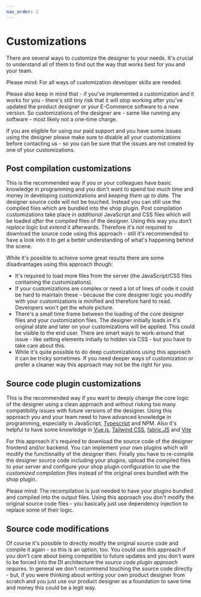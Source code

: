 ```yaml
---
nav_order: 2
---
```


# Customizations

There are several ways to customize the designer to your needs.
It's crucial to understand all of them to find out the way that works best for you and your team.

Please mind: For all ways of customization developer skills are needed.

Please also keep in mind that - if you've implemented a customization and it works
for you - there's still tiny risk that it will stop working after you've updated the product designer or your E-Commerce software to
a new version. So customizations of the designer are - same like running any software - most likely not a one-time charge.

If you are eligible for using our paid support and you have some issues using the designer please make sure
to disable all your customizations before contacting us - so you can be sure that the issues are not created by one of your customizations.

## Post compilation customizations

This is the recommended way if you or your colleagues have basic knowledge in programming and you don't want to spend too much time and money
in developing customizations and _keeping them up to date_.
The designer source code will not be touched. Instead you can still use the compiled files which are bundled into the shop plugin.
Post compilation customizations take place in _additional_ JavaScript and CSS files which will be loaded _after_ the compiled files of
the designer. Using this way you don't _replace_ logic but _extend_ it afterwards.
Therefore it's _not_ required to download the source code using this approach - still it's recommended to have a look into it to get a better understanding of what's
happening behind the scene.

While it's possible to achieve some great results there are some disadvantages using this approach though:
- It's required to load more files from the server (the JavaScript/CSS files containing the customizations).
- If your customizations are complex or need a lot of lines of code it could be hard to maintain these - because the core designer logic you modify with your customizations
  is minified and therefore hard to read. Developers won't get the whole picture.
- There's a small time frame between the loading of the core designer files and your customization files. The designer initially loads in it's original state and
  later on your customizations will be applied. This could be visible to the end user. There are smart ways to work-around that issue - like setting elements initially to hidden via CSS - but you
  have to take care about this.
- While it's quite possible to do deep customizations using this approach it can be tricky sometimes. If you need deeper ways of customization or prefer a cleaner way this approach
  may not be the right for you.

## Source code plugin customizations

This is the recommended way if you want to deeply change the core logic of the designer using a clean approach
and without risking too many compatibility issues with future versions of the designer.
Using this approach you and your team need to have advanced knowledge in programming, especially in JavaScript, [Typescript](https://www.typescriptlang.org) and NPM.
Also it's helpful to have some knowledge in
[Vue.js](https://vuejs.org),
[Tailwind CSS](https://tailwindcss.com),
[fabric.JS](http://fabricjs.com) and
[Vite](https://vitejs.dev)

For this approach it's required to download the source code of the designer frontend and/or backend. You can
implement your own plugins which will modify the functionality of the designer then. Finally you have to re-compile the
designer source code including your plugins, upload the compiled files to your server and configure your shop plugin configuration
to use the _customized compilation files_ instead of the original ones bundled with the shop plugin.

Please mind: The recompilation is just needed to have your plugins bundled and compiled into the output files. Using this
approach you don't modify the original source code files - you basically just use dependency injection to replace some of
their logic.

## Source code modifications

Of course it's possible to directly modify the original source code and compile it again - so this is an option, too.
You could use this approach if you don't care about being compatible to future updates and you don't want to be forced into
the DI architecture the _source code plugin approach_ requires.
In general we don't recommend touching the source code directly - but, if you were thinking about writing your own
product designer from scratch and you just use our product designer as a foundation to save time and money this could be a legit way.
